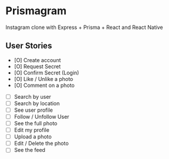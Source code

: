 # Prismagram

Instagram clone with Express + Prisma + React and React Native

## User Stories

- [O] Create account
- [O] Request Secret
- [O] Confirm Secret (Login)
- [O] Like / Unlike a photo
- [O] Comment on a photo
- [ ] Search by user
- [ ] Search by location
- [ ] See user profile
- [ ] Follow / Unfollow User
- [ ] See the full photo
- [ ] Edit my profile
- [ ] Upload a photo
- [ ] Edit / Delete the photo
- [ ] See the feed
